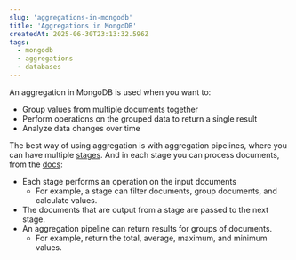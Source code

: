 ```yaml
---
slug: 'aggregations-in-mongodb'
title: 'Aggregations in MongoDB'
createdAt: 2025-06-30T23:13:32.596Z
tags:
  - mongodb
  - aggregations
  - databases
---
```


An aggregation in MongoDB is used when you want to:

- Group values from multiple documents together
- Perform operations on the grouped data to return a single result
- Analyze data changes over time

The best way of using aggregation is with aggregation pipelines, where you can have multiple [stages](https://www.mongodb.com/docs/manual/reference/operator/aggregation-pipeline/#std-label-aggregation-pipeline-operator-reference). And in each stage you can process documents, from the [docs](https://www.mongodb.com/docs/manual/aggregation/#aggregation-pipelines):

- Each stage performs an operation on the input documents
  - For example, a stage can filter documents, group documents, and calculate values.
- The documents that are output from a stage are passed to the next stage.
- An aggregation pipeline can return results for groups of documents.
  - For example, return the total, average, maximum, and minimum values.
